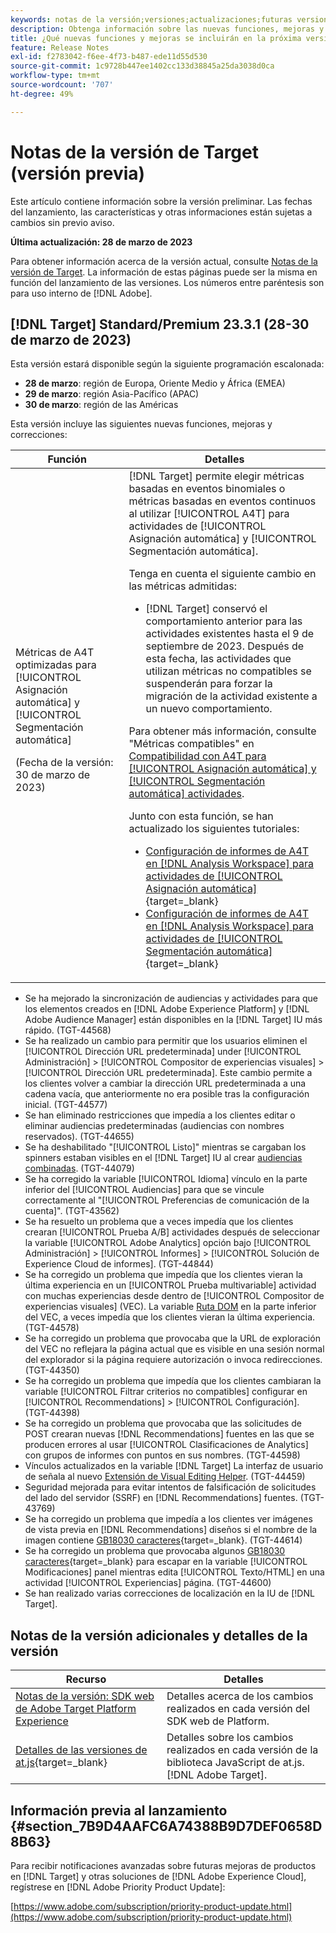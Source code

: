 ```yaml
---
keywords: notas de la versión;versiones;actualizaciones;futuras versiones;mejoras;nuevas funciones;correcciones;actualizaciones;versión preliminar
description: Obtenga información sobre las nuevas funciones, mejoras y correcciones que incluirá la próxima versión de Adobe Target, incluidos el SDK, la API y las bibliotecas de JavaScript.
title: ¿Qué nuevas funciones y mejoras se incluirán en la próxima versión [!DNL Target] ?
feature: Release Notes
exl-id: f2783042-f6ee-4f73-b487-ede11d55d530
source-git-commit: 1c9728b447ee1402cc133d38845a25da3038d0ca
workflow-type: tm+mt
source-wordcount: '707'
ht-degree: 49%

---
```


# Notas de la versión de Target (versión previa)

Este artículo contiene información sobre la versión preliminar. Las fechas del lanzamiento, las características y otras informaciones están sujetas a cambios sin previo aviso.

**Última actualización: 28 de marzo de 2023**

Para obtener información acerca de la versión actual, consulte [Notas de la versión de Target](release-notes.md). La información de estas páginas puede ser la misma en función del lanzamiento de las versiones. Los números entre paréntesis son para uso interno de [!DNL Adobe].

## [!DNL Target] Standard/Premium 23.3.1 (28-30 de marzo de 2023)

Esta versión estará disponible según la siguiente programación escalonada:

* **28 de marzo**: región de Europa, Oriente Medio y África (EMEA)
* **29 de marzo**: región Asia-Pacífico (APAC)
* **30 de marzo**: región de las Américas

Esta versión incluye las siguientes nuevas funciones, mejoras y correcciones:

| Función | Detalles |
|--- |--- |
| Métricas de A4T optimizadas para [!UICONTROL Asignación automática] y [!UICONTROL Segmentación automática]<p>(Fecha de la versión: 30 de marzo de 2023) | [!DNL Target] permite elegir métricas basadas en eventos binomiales o métricas basadas en eventos continuos al utilizar [!UICONTROL A4T] para actividades de [!UICONTROL Asignación automática] y [!UICONTROL Segmentación automática].<P>Tenga en cuenta el siguiente cambio en las métricas admitidas:<ul><li>[!DNL Target] conservó el comportamiento anterior para las actividades existentes hasta el 9 de septiembre de 2023. Después de esta fecha, las actividades que utilizan métricas no compatibles se suspenderán para forzar la migración de la actividad existente a un nuevo comportamiento.</li></ul>Para obtener más información, consulte &quot;Métricas compatibles&quot; en [Compatibilidad con A4T para [!UICONTROL Asignación automática] y [!UICONTROL Segmentación automática] actividades](/help/main/c-integrating-target-with-mac/a4t/a4t-at-aa.md#supported).<P>Junto con esta función, se han actualizado los siguientes tutoriales:<ul><li>[Configuración de informes de A4T en [!DNL Analysis Workspace] para actividades de [!UICONTROL Asignación automática] ](https://experienceleague.adobe.com/docs/target-learn/tutorials/integrations/set-up-a4t-reports-in-analysis-workspace-for-auto-allocate-activities.html?lang=es){target=_blank}</li><li>[Configuración de informes de A4T en [!DNL Analysis Workspace] para actividades de [!UICONTROL Segmentación automática] ](https://experienceleague.adobe.com/docs/target-learn/tutorials/integrations/set-up-a4t-reports-in-analysis-workspace-for-auto-target-activities.html?lang=es){target=_blank}</li></ul> |

* Se ha mejorado la sincronización de audiencias y actividades para que los elementos creados en [!DNL Adobe Experience Platform] y [!DNL Adobe Audience Manager] están disponibles en la [!DNL Target] IU más rápido. (TGT-44568)
* Se ha realizado un cambio para permitir que los usuarios eliminen el [!UICONTROL Dirección URL predeterminada] under [!UICONTROL Administración] > [!UICONTROL Compositor de experiencias visuales] > [!UICONTROL Dirección URL predeterminada]. Este cambio permite a los clientes volver a cambiar la dirección URL predeterminada a una cadena vacía, que anteriormente no era posible tras la configuración inicial. (TGT-44577)
* Se han eliminado restricciones que impedía a los clientes editar o eliminar audiencias predeterminadas (audiencias con nombres reservados). (TGT-44655)
* Se ha deshabilitado &quot;[!UICONTROL Listo]&quot; mientras se cargaban los spinners estaban visibles en el [!DNL Target] IU al crear [audiencias combinadas](/help/main/c-target/combining-multiple-audiences.md). (TGT-44079)
* Se ha corregido la variable [!UICONTROL Idioma] vínculo en la parte inferior del [!UICONTROL Audiencias] para que se vincule correctamente al &quot;[!UICONTROL Preferencias de comunicación de la cuenta]&quot;. (TGT-43562)
* Se ha resuelto un problema que a veces impedía que los clientes crearan [!UICONTROL Prueba A/B] actividades después de seleccionar la variable [!UICONTROL Adobe Analytics] opción bajo [!UICONTROL Administración] > [!UICONTROL Informes] > [!UICONTROL Solución de Experience Cloud de informes]. (TGT-44844)
* Se ha corregido un problema que impedía que los clientes vieran la última experiencia en un [!UICONTROL Prueba multivariable] actividad con muchas experiencias desde dentro de [!UICONTROL Compositor de experiencias visuales] (VEC). La variable [Ruta DOM](/help/main/c-experiences/c-visual-experience-composer/viztarget-options.md#dom-path) en la parte inferior del VEC, a veces impedía que los clientes vieran la última experiencia. (TGT-44578)
* Se ha corregido un problema que provocaba que la URL de exploración del VEC no reflejara la página actual que es visible en una sesión normal del explorador si la página requiere autorización o invoca redirecciones. (TGT-44350)
* Se ha corregido un problema que impedía que los clientes cambiaran la variable [!UICONTROL Filtrar criterios no compatibles] configurar en [!UICONTROL Recommendations] > [!UICONTROL Configuración]. (TGT-44398)
* Se ha corregido un problema que provocaba que las solicitudes de POST crearan nuevas [!DNL Recommendations] fuentes en las que se producen errores al usar [!UICONTROL Clasificaciones de Analytics] con grupos de informes con puntos en sus nombres. (TGT-44598)
* Vínculos actualizados en la variable [!DNL Target] La interfaz de usuario de señala al nuevo [Extensión de Visual Editing Helper](/help/main/c-experiences/c-visual-experience-composer/r-troubleshoot-composer/visual-editing-helper-extension.md). (TGT-44459)
* Seguridad mejorada para evitar intentos de falsificación de solicitudes del lado del servidor (SSRF) en [!DNL Recommendations] fuentes. (TGT-43769)
* Se ha corregido un problema que impedía a los clientes ver imágenes de vista previa en [!DNL Recommendations] diseños si el nombre de la imagen contiene [GB18030 caracteres](https://en.wikipedia.org/wiki/GB_18030){target=_blank}. (TGT-44614)
* Se ha corregido un problema que provocaba algunos [GB18030 caracteres](https://en.wikipedia.org/wiki/GB_18030){target=_blank} para escapar en la variable [!UICONTROL Modificaciones] panel mientras edita [!UICONTROL Texto/HTML] en una actividad [!UICONTROL Experiencias] página. (TGT-44600)
* Se han realizado varias correcciones de localización en la IU de [!DNL Target].

## Notas de la versión adicionales y detalles de la versión

| Recurso | Detalles |
|--- |--- |
| [Notas de la versión: SDK web de Adobe Target Platform Experience](https://experienceleague.adobe.com/docs/experience-platform/edge/release-notes.html?lang=es) | Detalles acerca de los cambios realizados en cada versión del SDK web de Platform. |
| [Detalles de las versiones de at.js](https://developer.adobe.com/target/implement/client-side/atjs/target-atjs-versions/){target=_blank} | Detalles sobre los cambios realizados en cada versión de la biblioteca JavaScript de at.js. [!DNL Adobe Target]. |


## Información previa al lanzamiento {#section_7B9D4AAFC6A74388B9D7DEF0658D8B63}

Para recibir notificaciones avanzadas sobre futuras mejoras de productos en [!DNL Target] y otras soluciones de [!DNL Adobe Experience Cloud], regístrese en [!DNL Adobe Priority Product Update]:

[https://www.adobe.com/subscription/priority-product-update.html](https://www.adobe.com/subscription/priority-product-update.html)
